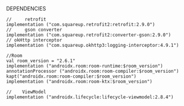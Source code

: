 DEPENDENCIES

    //     retrofit
    implementation ("com.squareup.retrofit2:retrofit:2.9.0")
    //     gson converter
    implementation ("com.squareup.retrofit2:converter-gson:2.9.0")
    // okHttp interceptor
    implementation ("com.squareup.okhttp3:logging-interceptor:4.9.1")

    //Room
    val room_version = "2.6.1"
    implementation ("androidx.room:room-runtime:$room_version")
    annotationProcessor ("androidx.room:room-compiler:$room_version")
    kapt("androidx.room:room-compiler:$room_version")
    implementation ("androidx.room:room-ktx:$room_version")

    //    ViewModel
    implementation ("androidx.lifecycle:lifecycle-viewmodel:2.8.4")
